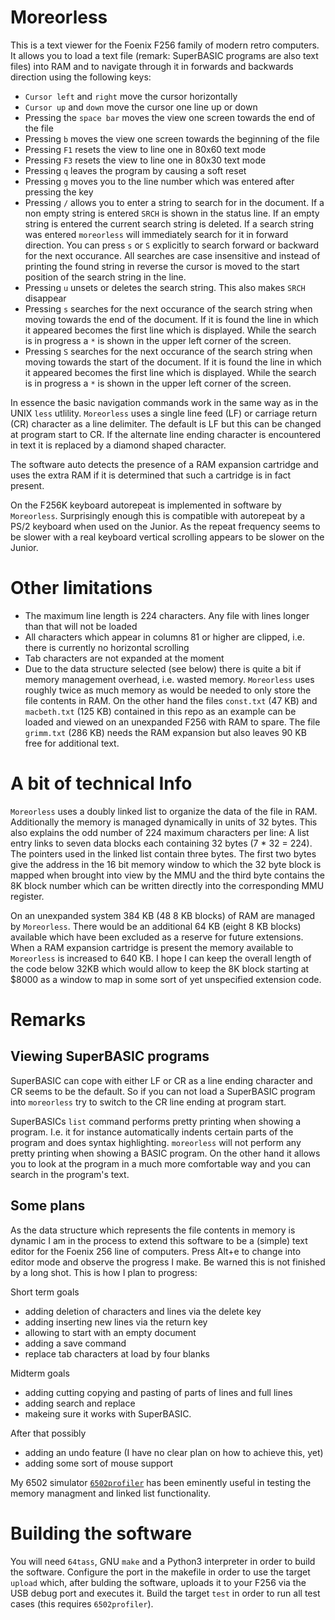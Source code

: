 # Moreorless

This is a text viewer for the Foenix F256 family of modern retro computers. It allows you to load a text file
(remark: SuperBASIC programs are also text files) into RAM and to navigate through it in forwards and backwards 
direction using the following keys:

- `Cursor left` and `right` move the cursor horizontally
- `Cursor up` and `down` move the cursor one line up or down
- Pressing the `space bar` moves the view one screen towards the end of the file
- Pressing `b` moves the view one screen towards the beginning of the file
- Pressing `F1` resets the view to line one in 80x60 text mode
- Pressing `F3` resets the view to line one in 80x30 text mode
- Pressing `q` leaves the program by causing a soft reset
- Pressing `g` moves you to the line number which was entered after pressing the key
- Pressing `/` allows you to enter a string to search for in the document. If a non empty string is entered 
`SRCH` is  shown in the status line. If an empty string is entered the current search string is deleted. If
a search string was entered `moreorless` will immediately search for it in forward direction. You can press
 `s` or `S` explicitly to search forward or backward for the next occurance. All searches are case insensitive
and instead of printing the found string in reverse the cursor is moved to the start position of the search 
string in the line.
- Pressing `u` unsets or deletes the search string. This also makes `SRCH` disappear
- Pressing `s` searches for the next occurance of the search string when moving towards the end of the 
document. If it is found the line in which it appeared becomes the first line which is displayed. While
the search is in progress a `*` is shown in the upper left corner of the screen.
- Pressing `S` searches for the next occurance of the search string when moving towards the start of the 
document. If it is found the line in which it appeared becomes the first line which is displayed. While
the search is in progress a `*` is shown in the upper left corner of the screen.

In essence the basic navigation commands work in the same way as in the UNIX `less` utlility. 
`Moreorless` uses a single line feed (LF) or carriage return (CR) character as a line delimiter. The default 
is LF but this can be changed at program start to CR. If the alternate line ending character is encountered
in text it is replaced by a diamond shaped character.

The software auto detects the presence of a RAM expansion cartridge and uses the extra RAM if it is
determined that such a cartridge is in fact present.

On the F256K keyboard autorepeat is implemented in software by `Moreorless`. Surprisingly enough this is
compatible with autorepeat by a PS/2 keyboard when used on the Junior. As the repeat frequency seems
to be slower with a real keyboard vertical scrolling appears to be slower on the Junior.

# Other limitations

- The maximum line length is 224 characters. Any file with lines longer than that will not be loaded
- All characters which appear in columns 81 or higher are clipped, i.e. there is currently no horizontal scrolling
- Tab characters are not expanded at the moment
- Due to the data structure selected (see below) there is quite a bit if memory management overhead, i.e.
wasted memory. `Moreorless` uses roughly twice as much memory as would be needed to only store the file 
contents in RAM. On the other hand the files `const.txt` (47 KB) and `macbeth.txt` (125 KB) contained 
in this repo as an example can be loaded and viewed on an unexpanded F256 with RAM to spare. The file 
`grimm.txt` (286 KB) needs the RAM expansion but also leaves 90 KB free for additional text.

# A bit of technical Info

`Moreorless` uses a doubly linked list to organize the data of the file in RAM. Additionally the memory is
managed dynamically in units of 32 bytes. This also explains the odd number of 224 maximum characters per
line: A list entry links to seven data blocks each containing 32 bytes (7 * 32 = 224). The pointers used
in the linked list contain three bytes. The first two bytes give the address in the 16 bit memory window 
to which the 32 byte block is mapped when brought into view by the MMU and the third byte contains the 8K 
block number which can be written directly into the corresponding MMU register.

On an unexpanded system 384 KB (48 8 KB blocks) of RAM are managed by `Moreorless`. There would be an 
additional 64 KB (eight 8 KB blocks) available which have been excluded as a reserve for future extensions.
When a RAM expansion cartridge is present the memory available to `Moreorless` is increased to 640 KB.
I hope I can keep the overall length of the code below 32KB which would allow to keep the 8K block starting 
at $8000 as a window to map in some sort of  yet unspecified extension code.

# Remarks

## Viewing SuperBASIC programs

SuperBASIC can cope with either LF or CR as a line ending character and CR seems to be the default. So if you 
can not load a SuperBASIC program into `moreorless` try to switch to the CR line ending at program start. 

SuperBASICs `list` command performs pretty printing when showing a program. I.e. it for instance automatically
indents certain parts of the program and does syntax highlighting. `moreorless` will not perform any pretty
printing when showing a BASIC program. On the other hand it allows you to look at the program in a much more 
comfortable way and you can search in the program's text.

## Some plans

As the data structure which represents the file contents in memory is dynamic I am in the process to extend this
software to be a (simple) text editor for the Foenix 256 line of computers. Press Alt+e to change into editor mode 
and observe the progress I make. Be warned this is not finished by a long shot. This is how I plan to progress:

Short term goals  
- adding deletion of characters and lines via the delete key
- adding inserting new lines via the return key
- allowing to start with an empty document
- adding a save command
- replace tab characters at load by four blanks

Midterm goals
- adding cutting copying and pasting of parts of lines and full lines
- adding search and replace 
- makeing sure it works with SuperBASIC.

After that possibly
- adding an undo feature (I have no clear plan on how to achieve this, yet)
- adding some sort of mouse support

My 6502 simulator [`6502profiler`](https://github.com/rmsk2/6502profiler) has been eminently useful in testing
the memory managment and linked list functionality.

# Building the software

You will need `64tass`, GNU `make` and a Python3 interpreter in order to build the software. Configure the
port in the makefile in order to use the target `upload` which, after bulding the software, uploads it to
your F256 via the USB debug port and executes it. Build the target `test` in order to run all test cases
(this requires `6502profiler`).
